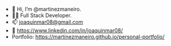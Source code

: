 - 👋 Hi, I’m @martinezmaneiro.
- 👨‍💻 Full Stack Developer.
- 📫 joaquinmar08@gmail.com
- 👔 https://www.linkedin.com/in/joaquinmar08/
- Portfolio: https://martinezmaneiro.github.io/personal-portfolio/
